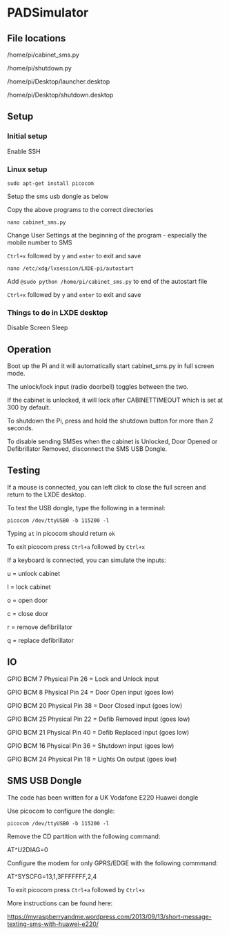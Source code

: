 # PADSimulator

## File locations

/home/pi/cabinet_sms.py

/home/pi/shutdown.py

/home/pi/Desktop/launcher.desktop

/home/pi/Desktop/shutdown.desktop

## Setup

### Initial setup

Enable SSH

### Linux setup

```sudo apt-get install picocom```

Setup the sms usb dongle as below

Copy the above programs to the correct directories

```nano cabinet_sms.py``` 

Change User Settings at the beginning of the program - especially the mobile number to SMS

```Ctrl+x``` followed by ```y``` and ```enter``` to exit and save

```nano /etc/xdg/lxsession/LXDE-pi/autostart```

Add ```@sudo python /home/pi/cabinet_sms.py``` to end of the autostart file

```Ctrl+x``` followed by ```y``` and ```enter``` to exit and save

### Things to do in LXDE desktop

Disable Screen Sleep

## Operation

Boot up the Pi and it will automatically start cabinet_sms.py in full screen mode.

The unlock/lock input (radio doorbell) toggles between the two.

If the cabinet is unlocked, it will lock after CABINETTIMEOUT which is set at 300 by default.

To shutdown the Pi, press and hold the shutdown button for more than 2 seconds.

To disable sending SMSes when the cabinet is Unlocked, Door Opened or Defibrillator Removed, disconnect the SMS USB Dongle.

## Testing

If a mouse is connected, you can left click to close the full screen and return to the LXDE desktop.

To test the USB dongle, type the following in a terminal:

```picocom /dev/ttyUSB0 -b 115200 -l```

Typing ```at``` in picocom should return ```ok```

To exit picocom press ```Ctrl+a``` followed by ```Ctrl+x```

If a keyboard is connected, you can simulate the inputs:

u = unlock cabinet

l = lock cabinet

o = open door

c = close door

r = remove defibrillator

q = replace defibrillator


## IO

GPIO BCM 7  Physical Pin 26 = Lock and Unlock input

GPIO BCM 8  Physical Pin 24 = Door Open       input (goes low)

GPIO BCM 20 Physical Pin 38 = Door Closed     input (goes low)

GPIO BCM 25 Physical Pin 22 = Defib Removed   input (goes low)

GPIO BCM 21 Physical Pin 40 = Defib Replaced  input (goes low)

GPIO BCM 16 Physical Pin 36 = Shutdown        input (goes low)

GPIO BCM 24 Physical Pin 18 = Lights On       output (goes low)

## SMS USB Dongle

The code has been written for a UK Vodafone E220 Huawei dongle

Use picocom to configure the dongle:

```picocom /dev/ttyUSB0 -b 115200 -l```

Remove the CD partition with the following command:

AT^U2DIAG=0

Configure the modem for only GPRS/EDGE with the following commmand:

AT^SYSCFG=13,1,3FFFFFFF,2,4

To exit picocom press ```Ctrl+a``` followed by ```Ctrl+x```

More instructions can be found here:

https://myraspberryandme.wordpress.com/2013/09/13/short-message-texting-sms-with-huawei-e220/
